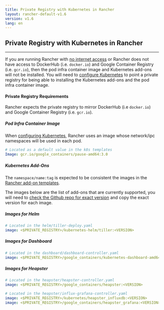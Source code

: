 ```yaml
---
title: Private Registry with Kubernetes in Rancher
layout: rancher-default-v1.6
version: v1.6
lang: en
---
```


## Private Registry with Kubernetes in Rancher
---

If you are running Rancher with [no internet access]({{site.baseurl}}/rancher/{{page.version}}/{{page.lang}}/installing-rancher/installing-server/no-internet-access/) or Rancher does not have access to DockerHub (i.e. `docker.io`) and Google Container Registry (i.e. `gcr.io`), then the pod infra container image and Kubernetes add-ons will not be installed. You will need to [configure Kubernetes]({{site.baseurl}}/rancher/{{page.version}}/{{page.lang}}/kubernetes/#configuring-kubernetes) to point a private registry for being able to installing the Kubernetes add-ons and the pod infra container image.

#### Private Registry Requirements

Rancher expects the private registry to mirror DockerHub (i.e `docker.io`) and Google Container Registry (i.e. `gcr.io`).

##### Pod Infra Container Image

When [configuring Kubernetes]({{site.baseurl}}/rancher/{{page.version}}/{{page.lang}}/kubernetes/#configuring-kubernetes), Rancher uses an image whose network/ipc namespaces will be used in each pod. 

```yml
# Located as a default value in the k8s templates
Image: gcr.io/google_containers/pause-amd64:3.0
```

##### Kubernetes Add-Ons

The `namespace/name:tag` is expected to be consistent the images in the [Rancher add-on templates](https://github.com/rancher/kubernetes-package/tree/master/addon-templates).

The images below are the list of add-ons that are currently supported, you will need to [check the Github repo for exact version](https://github.com/rancher/kubernetes-package/tree/master/addon-templates) and copy the exact version for each image.

##### Images for Helm

```yml
# Located in the helm/tiller-deploy.yaml
image: <$PRIVATE_REGISTRY>/kubernetes-helm/tiller:<VERSION>
```

##### Images for Dashboard

```yml
# Located in the dashboard/dashboard-controller.yaml
image: <$PRIVATE_REGISTRY>/google_containers/kubernetes-dashboard-amd64:<VERSION>
```

##### Images for Heapster

```yml
# Located in the heapster/heapster-controller.yaml
image: <$PRIVATE_REGISTRY>/google_containers/heapster:<VERSION>

# Located in the heapster/influx-grafana-controller.yaml
image: <$PRIVATE_REGISTRY>/kubernetes/heapster_influxdb:<VERSION>
image: <$PRIVATE_REGISTRY>/google_containers/heapster_grafana:<VERSION>
```
